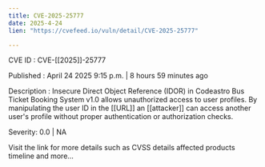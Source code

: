 ```yaml
---
title: CVE-2025-25777
date: 2025-4-24
lien: "https://cvefeed.io/vuln/detail/CVE-2025-25777"

---
```


CVE ID : CVE-[[2025]]-25777

Published :  April 24
2025
9:15 p.m. | 8 hours
59 minutes ago

Description : Insecure Direct Object Reference (IDOR) in Codeastro Bus Ticket Booking System v1.0 allows unauthorized access to user profiles. By manipulating the user ID in the  [[URL]]
an  [[attacker]] can access another user's profile without proper authentication or authorization checks.

Severity: 0.0 | NA

Visit the link for more details
such as CVSS details
affected products
timeline
and more...

